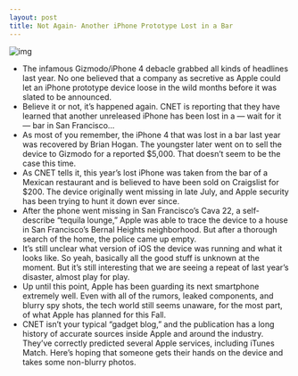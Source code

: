 ```yaml
---
layout: post
title: Not Again- Another iPhone Prototype Lost in a Bar
---
```

![img](http://media.idownloadblog.com/wp-content/uploads/2011/08/cava22-sf-0485_610x374-e1314823357742.jpeg)
* The infamous Gizmodo/iPhone 4 debacle grabbed all kinds of headlines last year. No one believed that a company as secretive as Apple could let an iPhone prototype device loose in the wild months before it was slated to be announced.
* Believe it or not, it’s happened again. CNET is reporting that they have learned that another unreleased iPhone has been lost in a — wait for it — bar in San Francisco…
* As most of you remember, the iPhone 4 that was lost in a bar last year was recovered by Brian Hogan. The youngster later went on to sell the device to Gizmodo for a reported $5,000. That doesn’t seem to be the case this time.
* As CNET tells it, this year’s lost iPhone was taken from the bar of a Mexican restaurant and is believed to have been sold on Craigslist for $200. The device originally went missing in late July, and Apple security has been trying to hunt it down ever since.
* After the phone went missing in San Francisco’s Cava 22, a self-describe “tequila lounge,” Apple was able to trace the device to a house in San Francisco’s Bernal Heights neighborhood. But after a thorough search of the home, the police came up empty.
* It’s still unclear what version of iOS the device was running and what it looks like. So yeah, basically all the good stuff is unknown at the moment. But it’s still interesting that we are seeing a repeat of last year’s disaster, almost play for play.
* Up until this point, Apple has been guarding its next smartphone extremely well. Even with all of the rumors, leaked components, and blurry spy shots, the tech world still seems unaware, for the most part, of what Apple has planned for this Fall.
* CNET isn’t your typical “gadget blog,” and the publication has a long history of accurate sources inside Apple and around the industry. They’ve correctly predicted several Apple services, including iTunes Match. Here’s hoping that someone gets their hands on the device and takes some non-blurry photos.

